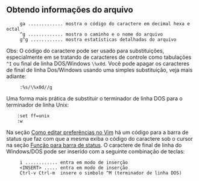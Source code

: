 Obtendo informações do arquivo
------------------------------

         ga ............. mostra o código do caractere em decimal hexa e octal
         ^g ............. mostra o caminho e o nome do arquivo
         g^g ............ mostra estatísticas detalhadas do arquivo

Obs: O código do caractere pode ser usado para substituições,
especialmente em se tratando de caracteres de controle como tabulações
`^I` ou final de linha DOS/Windows `\%x0d`. Você pode apagar os
caracteres de final de linha Dos/Windows usando uma simples
substituição, veja mais adiante:

         :%s/\%x0d//g

Uma forma mais prática de substituir o terminador de linha DOS para o
terminador de linha Unix:

        :set ff=unix
        :w

Na seção [Como editar preferências no Vim](../capitulo_12/como_editar_preferencias_no_vim.md) há um código para
a barra de status que faz com que a mesma exiba o código do caractere
sob o cursor na seção [Função para barra de status](../capitulo_12/funcoes_para_barra_de_status.md). O caractere de
final de linha do Windows/DOS pode ser inserido com a seguinte
combinação de teclas:

         i ............ entra em modo de inserção
         <INSERT> ..... entra em modo de inserção
         Ctrl-v Ctrl-m  insere o simbolo ^M (terminador de linha DOS)
